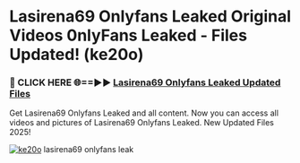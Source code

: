 # Lasirena69 Onlyfans Leaked Original Videos 0nlyFans Leaked - Files Updated! (ke20o)

<h3>🔴 CLICK HERE 🌐==►► <a href="https://tinyurl.com/4seja8ks" rel="nofollow">Lasirena69 Onlyfans Leaked Updated Files</a></h3>

Get Lasirena69 Onlyfans Leaked and all content. Now you can access all videos and pictures of Lasirena69 Onlyfans Leaked. New Updated Files 2025!

[![ke20o](https://i.imgur.com/EWjZXRe.gif)](https://tinyurl.com/4seja8ks)
lasirena69 onlyfans leak